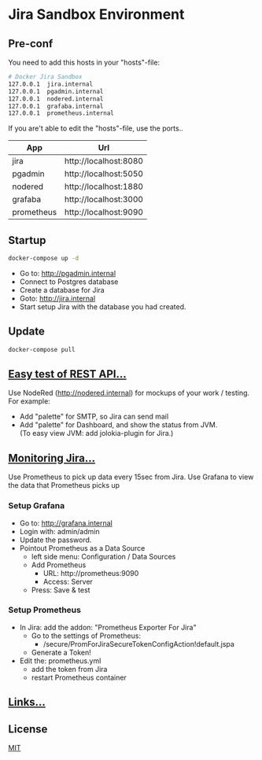 # Jira Sandbox Environment

## Pre-conf
You need to add this hosts in your "hosts"-file:

```bash
# Docker Jira Sandbox
127.0.0.1  jira.internal
127.0.0.1  pgadmin.internal
127.0.0.1  nodered.internal
127.0.0.1  grafaba.internal
127.0.0.1  prometheus.internal

```
If you are't able to edit the "hosts"-file, use the ports..  

App        | Url
-----------|----------------------  
jira       | http://localhost:8080
pgadmin    | http://localhost:5050
nodered    | http://localhost:1880
grafaba    | http://localhost:3000
prometheus | http://localhost:9090

## Startup
````bash
docker-compose up -d
````
- Go to: http://pgadmin.internal
- Connect to Postgres database
- Create a database for Jira
- Goto: http://jira.internal
- Start setup Jira with the database you had created.

## Update
````bash
docker-compose pull
````


## [Easy test of REST API...](nodered.md)
Use NodeRed (http://nodered.internal) for mockups of your work / testing.  
For example:  
- Add "palette" for SMTP, so Jira can send mail  
- Add "palette" for Dashboard, and show the status from JVM.  
  (To easy view JVM: add jolokia-plugin for Jira.)

## [Monitoring Jira...](prometheus_grafana.md)
Use Prometheus to pick up data every 15sec from Jira.
Use Grafana to view the data that Prometheus picks up

### Setup Grafana
- Go to: http://grafana.internal
- Login with: admin/admin
- Update the password.
- Pointout Prometheus as a Data Source
  - left side menu: Configuration / Data Sources
  - Add Prometheus
    - URL: http://prometheus:9090
    - Access: Server
  - Press: Save & test
### Setup Prometheus
- In Jira: add the addon: "Prometheus Exporter For Jira"
  - Go to the settings of Prometheus:
    - /secure/PromForJiraSecureTokenConfigAction!default.jspa
  - Generate a Token!
- Edit the: prometheus.yml
  - add the token from Jira
  - restart Prometheus container
  

## [Links...](links.md)


## License  
[MIT](https://choosealicense.com/licenses/mit/)
